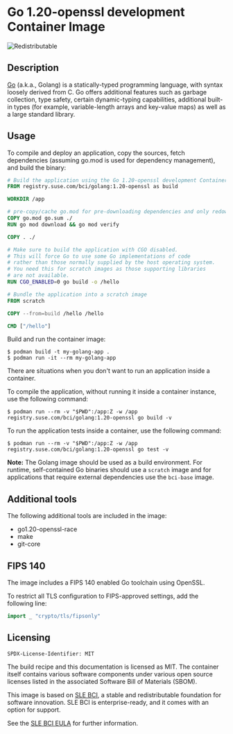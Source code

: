 # Go 1.20-openssl development Container Image

![Redistributable](https://img.shields.io/badge/Redistributable-Yes-green)


## Description

[Go](https://go.dev/) (a.k.a., Golang) is a statically-typed programming language, with syntax loosely derived from C. Go offers additional features such as garbage collection, type safety, certain dynamic-typing capabilities, additional built-in types (for example, variable-length arrays and key-value maps) as well as a large standard library.

## Usage

To compile and deploy an application, copy the sources, fetch dependencies (assuming go.mod is used for dependency management), and build the binary:

```Dockerfile
# Build the application using the Go 1.20-openssl development Container Image
FROM registry.suse.com/bci/golang:1.20-openssl as build

WORKDIR /app

# pre-copy/cache go.mod for pre-downloading dependencies and only redownloading them in subsequent builds if they change
COPY go.mod go.sum ./
RUN go mod download && go mod verify

COPY . ./

# Make sure to build the application with CGO disabled.
# This will force Go to use some Go implementations of code
# rather than those normally supplied by the host operating system.
# You need this for scratch images as those supporting libraries
# are not available.
RUN CGO_ENABLED=0 go build -o /hello

# Bundle the application into a scratch image
FROM scratch

COPY --from=build /hello /hello

CMD ["/hello"]
```

Build and run the container image:

```ShellSession
$ podman build -t my-golang-app .
$ podman run -it --rm my-golang-app
```

There are situations when you don't want to run an application inside a container.

To compile the application, without running it inside a container instance, use the following command:

```ShellSession
$ podman run --rm -v "$PWD":/app:Z -w /app registry.suse.com/bci/golang:1.20-openssl go build -v
```

To run the application tests inside a container, use the following command:

```ShellSession
$ podman run --rm -v "$PWD":/app:Z -w /app registry.suse.com/bci/golang:1.20-openssl go test -v
```

**Note:** The Golang image should be used as a build environment. For runtime, self-contained Go binaries should use a `scratch` image and for applications that require external dependencies use the `bci-base` image.

## Additional tools

The following additional tools are included in the image:

- go1.20-openssl-race
- make
- git-core


## FIPS 140

The image includes a FIPS 140 enabled Go toolchain using OpenSSL.

To restrict all TLS configuration to FIPS-approved settings, add the following line:

```go
import _ "crypto/tls/fipsonly"
```


## Licensing
`SPDX-License-Identifier: MIT`

The build recipe and this documentation is licensed as MIT.
The container itself contains various software components under various open source licenses listed in the associated
Software Bill of Materials (SBOM).

This image is based on [SLE BCI](https://opensource.suse.com/bci/), a stable and redistributable foundation for software innovation. SLE BCI is enterprise-ready, and it comes with an option for support.

See the [SLE BCI EULA](https://www.suse.com/licensing/eula/#bci) for further information.
